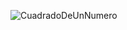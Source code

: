 ![CuadradoDeUnNumero](https://github.com/Abdel03061/Apuntes-primer-parcial-Abdel/assets/130338988/18d5fb6a-af34-471c-9cd4-662bf6ffb9d2)
